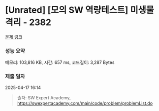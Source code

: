 # [Unrated] [모의 SW 역량테스트] 미생물 격리 - 2382 

[문제 링크](https://swexpertacademy.com/main/code/problem/problemDetail.do?contestProbId=AV597vbqAH0DFAVl) 

### 성능 요약

메모리: 103,816 KB, 시간: 657 ms, 코드길이: 3,287 Bytes

### 제출 일자

2025-04-17 16:14



> 출처: SW Expert Academy, https://swexpertacademy.com/main/code/problem/problemList.do